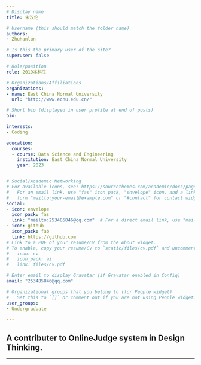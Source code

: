 ```yaml
---
# Display name
title: 朱汉伦

# Username (this should match the folder name)
authors:
- Zhuhanlun

# Is this the primary user of the site?
superuser: false

# Role/position
role: 2019本科生

# Organizations/Affiliations
organizations:
- name: East China Normal University
  url: "http://www.ecnu.edu.cn/"

# Short bio (displayed in user profile at end of posts)
bio: 

interests:
- Coding

education:
  courses:
  - course: Data Science and Engineering
    institution: East China Normal University
    year: 2023


# Social/Academic Networking
# For available icons, see: https://sourcethemes.com/academic/docs/page-builder/#icons
#   For an email link, use "fas" icon pack, "envelope" icon, and a link in the
#   form "mailto:your-email@example.com" or "#contact" for contact widget.
social:
- icon: envelope
  icon_pack: fas
  link: "mailto:253485846@qq.com"  # For a direct email link, use "mailto:test@example.org".
- icon: github
  icon_pack: fab
  link: https://github.com
# Link to a PDF of your resume/CV from the About widget.
# To enable, copy your resume/CV to `static/files/cv.pdf` and uncomment the lines below.
# - icon: cv
#   icon_pack: ai
#   link: files/cv.pdf

# Enter email to display Gravatar (if Gravatar enabled in Config)
email: "253485846@qq.com"

# Organizational groups that you belong to (for People widget)
#   Set this to `[]` or comment out if you are not using People widget.
user_groups:
- Undergraduate

---
```


## A contributer to OnlineJudge system in Design Thinking.
---


